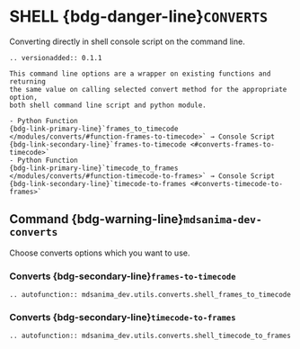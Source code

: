 # SHELL {bdg-danger-line}`CONVERTS`

Converting directly in shell console script on the command line.

```{eval-rst}
.. versionadded:: 0.1.1
```

```{important}
This command line options are a wrapper on existing functions and returning
the same value on calling selected convert method for the appropriate option,
both shell command line script and python module.

- Python Function
{bdg-link-primary-line}`frames_to_timecode
</modules/converts/#function-frames-to-timecode>` → Console Script
{bdg-link-secondary-line}`frames-to-timecode <#converts-frames-to-timecode>`
- Python Function
{bdg-link-primary-line}`timecode_to_frames
</modules/converts/#function-timecode-to-frames>` → Console Script
{bdg-link-secondary-line}`timecode-to-frames <#converts-timecode-to-frames>`
```

## Command {bdg-warning-line}`mdsanima-dev-converts`

Choose converts options which you want to use.

### Converts {bdg-secondary-line}`frames-to-timecode`

```{eval-rst}
.. autofunction:: mdsanima_dev.utils.converts.shell_frames_to_timecode
```

### Converts {bdg-secondary-line}`timecode-to-frames`

```{eval-rst}
.. autofunction:: mdsanima_dev.utils.converts.shell_timecode_to_frames
```
